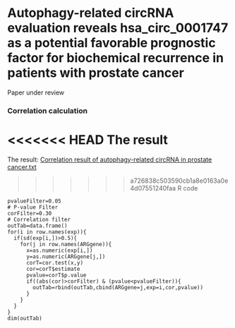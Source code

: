 # Autophagy-related circRNA evaluation reveals hsa_circ_0001747 as a potential favorable prognostic factor for biochemical recurrence in patients with prostate cancer

Paper under review

### Correlation  calculation 
<<<<<<< HEAD
The result 
=======
The result:
[Correlation result of autophagy-related circRNA in prostate cancer.txt](https://github.com/mywanuo/Pca-autophagy-related-circRNA/blob/main/Correlation%20result%20of%20autophagy-related%20circRNA%20in%20prostate%20cancer.txt)

>>>>>>> a726838c503590cb1a8e0163a0e4d07551240faa
R code

```
pvalueFilter=0.05 
# P-value Filter
corFilter=0.30 
# Correlation filter
outTab=data.frame()
for(i in row.names(exp)){
  if(sd(exp[i,])>0.5){ 
    for(j in row.names(ARGgene)){
      x=as.numeric(exp[i,])
      y=as.numeric(ARGgene[j,])
      corT=cor.test(x,y)
      cor=corT$estimate
      pvalue=corT$p.value
      if((abs(cor)>corFilter) & (pvalue<pvalueFilter)){
        outTab=rbind(outTab,cbind(ARGgene=j,exp=i,cor,pvalue))
      }
    }
  }
}
dim(outTab)
```

